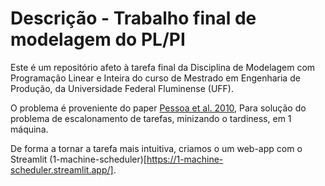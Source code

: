 # Descrição - Trabalho final de modelagem do PL/PI

Este é um repositório afeto à tarefa final da Disciplina de Modelagem com Programação Linear e Inteira do curso de Mestrado em Engenharia de Produção,
da Universidade Federal Fluminense (UFF).

O problema é proveniente do paper [Pessoa et al. 2010](https://www.researchgate.net/profile/Rosiane-De-Freitas-Rodrigues/publication/226907792_Exact_algorithm_over_an_arc-time-indexed_formulation_for_parallel_machine_scheduling_problems/links/0c9605228efb1d404a000000/Exact-algorithm-over-an-arc-time-indexed-formulation-for-parallel-machine-scheduling-problems.pdf?_sg%5B0%5D=started_experiment_milestone&origin=journalDetail&_rtd=e30%3D),
Para solução do problema de escalonamento de tarefas, minizando o tardiness, em 1 máquina.

De forma a tornar a tarefa mais intuitiva, criamos o um web-app com o Streamlit (1-machine-scheduler)[https://1-machine-scheduler.streamlit.app/].
